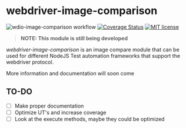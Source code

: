# webdriver-image-comparison

![wdio-image-comparison workflow](https://github.com/wswebcreation/webdriver-image-comparison.yml/actions/workflows/wdio-image-comparison.yml/badge.svg)
[![Coverage Status](https://coveralls.io/repos/github/wswebcreation/webdriver-image-comparison/badge.svg?branch=master)](https://coveralls.io/github/wswebcreation/webdriver-image-comparison?branch=master)
[![MIT license](http://img.shields.io/badge/license-MIT-brightgreen.svg)](http://opensource.org/licenses/MIT)

> **NOTE: This module is still being developed**

*webdriver-image-comparison* is an image compare module that can be used for different NodeJS Test automation frameworks that support the webdriver protocol.

More information and documentation will soon come

## TO-DO
- [ ] Make proper documentation
- [ ] Optimize UT's and increase coverage
- [ ] Look at the execute methods, maybe they could be optimized